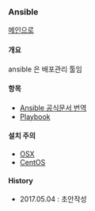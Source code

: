 ### Ansible

[메인으로](https://github.com/juneyoung/DEV-INFOS)

#### 개요
ansible 은 배포관리 툴임

#### 항목
- [Ansible 공식문서 번역](https://github.com/juneyoung/DEV-INFOS/blob/master/Ansible/translation/README.md)
- [Playbook]()

#### 설치 주의
- [OSX](https://github.com/juneyoung/DEV-INFOS/blob/master/Ansible/install/osx.md)
- [CentOS](https://github.com/juneyoung/DEV-INFOS/blob/master/Ansible/install/centos.md)

#### History
- 2017.05.04 : 초안작성
